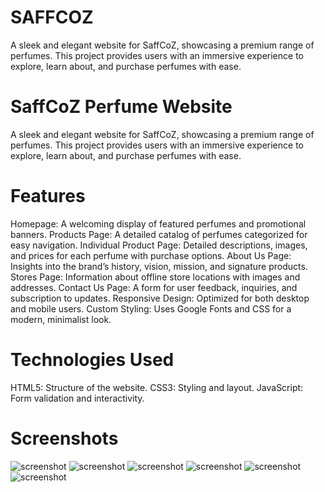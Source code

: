 # SAFFCOZ
A sleek and elegant website for SaffCoZ, showcasing a premium range of perfumes. This project provides users with an immersive experience to explore, learn about, and purchase perfumes with ease.


# SaffCoZ Perfume Website
A sleek and elegant website for SaffCoZ, showcasing a premium range of perfumes. This project provides users with an immersive experience to explore, learn about, and purchase perfumes with ease.

# Features
Homepage: A welcoming display of featured perfumes and promotional banners.
Products Page: A detailed catalog of perfumes categorized for easy navigation.
Individual Product Page: Detailed descriptions, images, and prices for each perfume with purchase options.
About Us Page: Insights into the brand’s history, vision, mission, and signature products.
Stores Page: Information about offline store locations with images and addresses.
Contact Us Page: A form for user feedback, inquiries, and subscription to updates.
Responsive Design: Optimized for both desktop and mobile users.
Custom Styling: Uses Google Fonts and CSS for a modern, minimalist look.

# Technologies Used
HTML5: Structure of the website.
CSS3: Styling and layout.
JavaScript: Form validation and interactivity.

# Screenshots
![screenshot](Imagefolder/HOME%20PAGE.png)
![screenshot](Imagefolder/Products%20Page.png)
![screenshot](Imagefolder/Individual%20Product%20Page.png)
![screenshot](Imagefolder/About%20Us%20Page.png)
![screenshot](Imagefolder/Stores%20Page.png)
![screenshot](Imagefolder/Contact%20Us%20Page.png)
